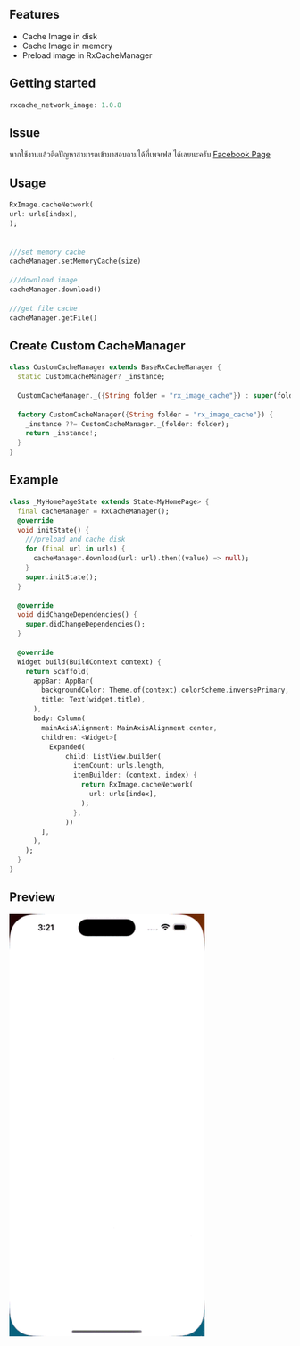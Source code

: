 <!--
This README describes the package. If you publish this package to pub.dev,
this README's contents appear on the landing page for your package.

For information about how to write a good package README, see the guide for
[writing package pages](https://dart.dev/guides/libraries/writing-package-pages).

For general information about developing packages, see the Dart guide for
[creating packages](https://dart.dev/guides/libraries/create-library-packages)
and the Flutter guide for
[developing packages and plugins](https://flutter.dev/developing-packages).
-->

## Features

- Cache Image in disk
- Cache Image in memory
- Preload image in RxCacheManager

## Getting started

```dart
rxcache_network_image: 1.0.8
```

## Issue

หากใช้งานแล้วติดปัญหาสามารถเข้ามาสอบถามได้ที่เพจเฟส ได้เลยนะครับ
<a href="https://www.facebook.com/profile.php?id=100094077041664" target="_blank">Facebook Page</a>

## Usage

```dart
RxImage.cacheNetwork(
url: urls[index],
);


///set memory cache
cacheManager.setMemoryCache(size)

///download image
cacheManager.download()

///get file cache
cacheManager.getFile()
```

## Create Custom CacheManager

```dart
class CustomCacheManager extends BaseRxCacheManager {
  static CustomCacheManager? _instance;

  CustomCacheManager._({String folder = "rx_image_cache"}) : super(folder: folder);

  factory CustomCacheManager({String folder = "rx_image_cache"}) {
    _instance ??= CustomCacheManager._(folder: folder);
    return _instance!;
  }
}
```

## Example

```dart
class _MyHomePageState extends State<MyHomePage> {
  final cacheManager = RxCacheManager();
  @override
  void initState() {
    ///preload and cache disk
    for (final url in urls) {
      cacheManager.download(url: url).then((value) => null);
    }
    super.initState();
  }

  @override
  void didChangeDependencies() {
    super.didChangeDependencies();
  }

  @override
  Widget build(BuildContext context) {
    return Scaffold(
      appBar: AppBar(
        backgroundColor: Theme.of(context).colorScheme.inversePrimary,
        title: Text(widget.title),
      ),
      body: Column(
        mainAxisAlignment: MainAxisAlignment.center,
        children: <Widget>[
          Expanded(
              child: ListView.builder(
                itemCount: urls.length,
                itemBuilder: (context, index) {
                  return RxImage.cacheNetwork(
                    url: urls[index],
                  );
                },
              ))
        ],
      ),
    );
  }
}
```

## Preview

<img src="https://github.com/redevrx/RxCache_network_image/blob/main/assets/example_preview.gif?raw=true" width="350"  alt="Example Video App"/>
